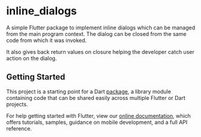 # inline_dialogs

A simple Flutter package to implement inline dialogs which can be managed from the main program context.
The dialog can be closed from the same code from which it was invoked.

It also gives back return values on closure helping the developer catch user action on the dialog.

## Getting Started

This project is a starting point for a Dart
[package](https://flutter.dev/developing-packages/),
a library module containing code that can be shared easily across
multiple Flutter or Dart projects.

For help getting started with Flutter, view our 
[online documentation](https://flutter.dev/docs), which offers tutorials, 
samples, guidance on mobile development, and a full API reference.

